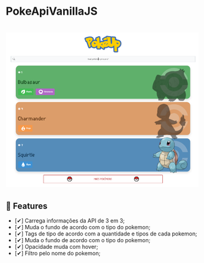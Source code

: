 # PokeApiVanillaJS

<h1 align="left">
  <img alt="PokeAPI" title="PokeAPI" src="capa.png" width="600em"/>
</h1>

## 🔖 Features

- [✔] Carrega informações da API de 3 em 3;
- [✔] Muda o fundo de acordo com o tipo do pokemon;
- [✔] Tags de tipo de acordo com a quantidade e tipos de cada pokemon;
- [✔] Muda o fundo de acordo com o tipo do pokemon;
- [✔] Opacidade muda com hover;
- [✔] Filtro pelo nome do pokemon;
